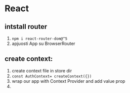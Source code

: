 # React

## intstall router

1. `npm i react-router-dom@^5`
2. apjuosti App su BrowserRouter

## create context:

1. create context file in store dir
2. `const AuthContext= createContext({})`
3. wrap our app with Context Provider and add value prop
4.
